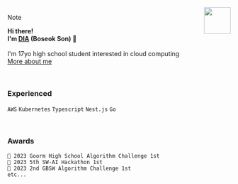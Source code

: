 <!--
dia-7691/dia-7691** is a ✨ _special_ ✨ repository because its `README.md` (this file) appears on your GitHub profile.

- 🔭 I’m currently working on ...
- 🌱 I’m currently learning ...
- 👯 I’m looking to collaborate on ...
- 🤔 I’m looking for help with ...
- 💬 Ask me about ...
- 📫 How to reach me: ...
- 😄 Pronouns: ...
- ⚡ Fun fact: ...
-->


<!-- ![Picture1](https://user-images.githubusercontent.com/51194584/180676817-208cd9c2-926a-4ca4-b135-16a5bbf6c205.png) -->
<!-- ![profilebg](https://user-images.githubusercontent.com/51194584/202172220-b56ae501-c5ef-4ac6-a24e-6a75eaecd58a.png) -->
<!-- ![backbg](https://user-images.githubusercontent.com/51194584/194555371-c490c109-8177-4144-ac41-65b421a02346.png) -->
<!-- ![세상을 바꾸고 싶은 고등학생, 손보석 입니다](https://user-images.githubusercontent.com/51194584/213682600-9962fd2e-dbbd-4fec-bdb7-28004bef54b5.png) -->
<!-- ![header](https://user-images.githubusercontent.com/51194584/221538126-552132e2-3d5a-4992-b6d4-5b3e4d16c6b8.png) -->
<!-- ![My Discord](https://discord-readme-badge.vercel.app/api?id=884954874943520788) -->
<!-- [![Solved.ac 프로필](http://mazassumnida.wtf/api/v2/generate_badge?boj=pltnm)](https://solved.ac/pltnm) -->
<!-- ![dev_db](https://github.com/dya-only/dya-only/assets/51194584/09006e6b-7354-4fda-a28f-a2d383ba1660) -->



<!-- [![GitHub WidgetBox](https://github-widgetbox.vercel.app/api/profile?username=dya-only&data=followers,repositories,stars,commits)](https://github.com/Jurredr/github-widgetbox) -->

<img src="https://gbatemp.net/data/avatars/o/467/467296.jpg?1634734466" width="60px" align="right">

> [!Note]
**Hi there!\
I'm [DIA](https://dya.codes) (Boseok Son) 👋**
\
\
I'm 17yo high school student interested in cloud computing \
[More about me](https://notion.dya.codes)

<br/>

### Experienced
```AWS``` ```Kubernetes``` ```Typescript``` ```Nest.js``` ```Go```


<!-- ### Learned & ing -->
<!-- ```Hypervisor``` ```LXC``` ```Terraform``` ```Cloudflare``` ```Github Actions``` ```.NET``` ```Ruby on Rails``` ```Spring boot``` ```Deno``` ```Express.js``` ```Next.js``` ```Vite``` ```React``` ```Vue.js``` ```Svelte``` ```Flutter``` ```React Native``` ```SwiftUI``` ```Unity``` -->

<br/>

### Awards
```🥇 2023 Goorm High School Algorithm Challenge 1st``` \
```🥇 2023 5th SW-AI Hackathon 1st``` \
```🥇 2023 2nd GBSW Algorithm Challenge 1st```\
```etc...```
